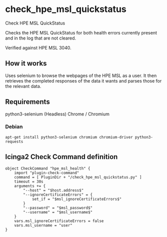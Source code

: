 # check_hpe_msl_quickstatus
Check HPE MSL QuickStatus

Checks the HPE MSL QuickStatus for both health errors currently present and in the log that are not cleared.

Verified against HPE MSL 3040.

## How it works
Uses selenium to browse the webpages of the HPE MSL as a user. It then retrieves the completed responses of the data it wants and parses those for the relevant data.

## Requirements
python3-selenium
(Headless) Chrome / Chromium 

### Debian
```
apt-get install python3-selenium chromium chromium-driver python3-requests
```

## Icinga2 Check Command definition
```
object CheckCommand "hpe_msl_health" {
    import "plugin-check-command"
    command = [ PluginDir + "/check_hpe_msl_quickstatus.py" ]
    timeout = 30s
    arguments += {
        "--host" = "$host.address$"
        "--ignoreCertificateErrors" = {
            set_if = "$msl_ignoreCertificateErrors$"
        }
        "--password" = "$msl_password$"
        "--username" = "$msl_username$"
    }
    vars.msl_ignoreCertificateErrors = false
    vars.msl_username = "user"
}
```
